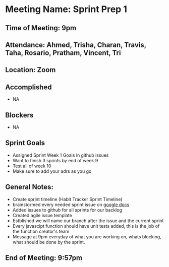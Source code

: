 # Meeting Name: Sprint Prep 1

## Time of Meeting: 9pm

## Attendance: Ahmed, Trisha, Charan, Travis, Taha, Rosario, Pratham, Vincent, Tri

## Location: Zoom

## Accomplished
 - NA

## Blockers
 - NA

## Sprint Goals
 - Assigned Sprint Week 1 Goals in github issues
 - Want to finish 3 sprints by end of week 9
 - Test all of week 10
 - Make sure to add your adrs as you go

## General Notes:
 - Create sprint timeline (Habit Tracker Sprint Timeline)
 - brainstormed every needed sprint issue on [google docs](https://docs.google.com/document/d/1IdNNr0HX1bIGhPjotMz7nqLv5jPfhyvg42H7GeDbfVY/edit?usp=sharing)
 - Added issues to github for all sprints for our backlog
 - Created agile issue template
 - Estblished we will name our branch after the issue and the current sprint
 - Every javascipt function should have unit tests added, this is the job of the function creator's team
 - Message at 9pm everyday of what you are working on, whats blocking, what should be done by the sprint.
   

## End of Meeting: 9:57pm
